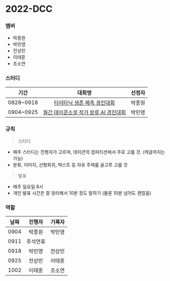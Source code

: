 # 2022-DCC

### 멤버
* 박종원
* 박민영
* 전상민
* 이태훈
* 조소연

### 스터디

|기간|대회명|선정자|
|:---:|:------------:|:---:|
|0828~0918|[타이타닉 생존 예측 경진대회](https://dacon.io/competitions/open/235539/overview/description)|박종원|
|0904~0925|[월간 데이콘소설 작가 분류 AI 경진대회](https://dacon.io/competitions/official/235670/overview/description)|박민영|

### 규칙
> 스터디
- 매주 스터디는 진행자가 고르며, 데이콘의 컴피티션에서 주로 고를 것. (캐글까지는 가능)
- 분류, 이미지, 선형회귀, 텍스트 등 자유 주제를 골고루 고를 것

> 발표
- 매주 일요일 8시
- 개인 발표 시간은 잘 정리해서 10분 정도 말하기 (물론 10분 넘어도 괜찮음)

### 역할

|날짜|진행자|기록자|
|:---:|:---:|:---:|
|0904|박종원|박민영|
|0911|추석연휴||
|0918|박민영|전상민|
|0925|전상민|이태훈|
|1002|이태훈|조소연|
